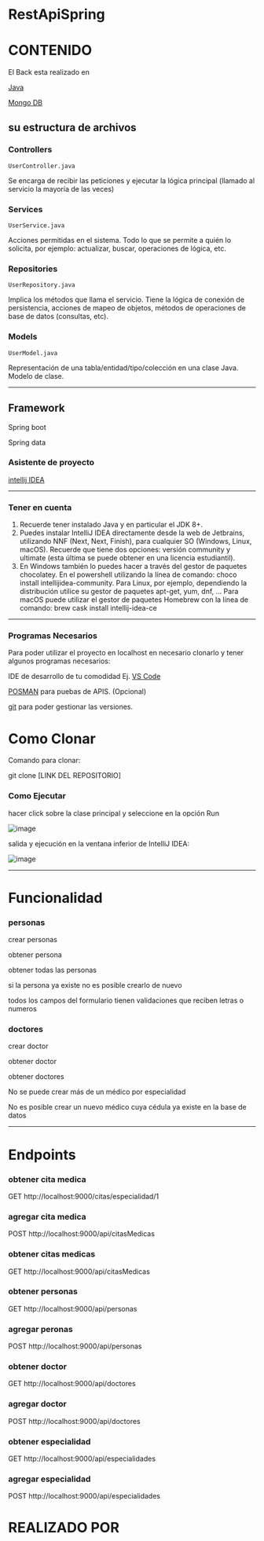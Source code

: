 # RestApiSpring


# CONTENIDO

El Back  esta realizado en 

[Java](https://www.java.com/es/)

[Mongo DB](https://www.mongodb.com/es/)

## su estructura de archivos 
### Controllers
	UserController.java 

Se encarga de recibir las peticiones y ejecutar la lógica principal (llamado al servicio la mayoría de las veces)	

### Services
	UserService.java

Acciones permitidas en el sistema. Todo lo que se permite a quién lo solicita, por ejemplo: actualizar, buscar, operaciones de lógica, etc.

### Repositories
	UserRepository.java
Implica los métodos que llama el servicio. Tiene la lógica de conexión de persistencia, acciones de mapeo de objetos, métodos de operaciones de base de datos (consultas, etc).

### Models
	UserModel.java

Representación de una tabla/entidad/tipo/colección en una clase Java. Modelo de clase. 

________________________________________________________________________________________________________________________________________

## Framework

Spring boot 

Spring data

### Asistente de proyecto 

[intellij IDEA](https://www.jetbrains.com/idea/download/?section=windows)
__________________________________________________________________________________________________________________________________________
### Tener en cuenta 

1.	Recuerde tener instalado Java y en particular el JDK 8+.
2.	Puedes instalar IntelliJ IDEA directamente desde la web de Jetbrains, utilizando NNF (Next, Next, Finish), para cualquier SO (Windows, Linux, macOS). Recuerde que tiene dos opciones: versión community y ultimate (esta última se puede obtener en una licencia estudiantil). 
3.	En Windows también lo puedes hacer a través del gestor de paquetes chocolatey. En el powershell utilizando la línea de comando: choco install intellijidea-community. Para Linux, por ejemplo, dependiendo la distribución utilice su gestor de paquetes apt-get, yum, dnf, … Para macOS puede utilizar el gestor de paquetes Homebrew con la línea de comando: brew cask install intellij-idea-ce
______________________________________________________________________________________________________________________________________
### Programas Necesarios
Para poder utilizar el proyecto en localhost en necesario clonarlo y tener algunos programas necesarios:

IDE de desarrollo de tu comodidad Ej. [VS Code](https://code.visualstudio.com)

[POSMAN](https://www.postman.com) para puebas de APIS. (Opcional)

[git](https://github.com) para poder gestionar las versiones.


# Como Clonar

Comando para clonar:


git clone [LINK DEL REPOSITORIO]

### Como Ejecutar 

hacer  click sobre la clase principal y seleccione en la opción Run

![image](https://github.com/migueldj94/RestApiSpring/assets/125587415/9c26ff49-cad0-4d0b-9ab1-9ac02632f8df)


salida y  ejecución en la ventana inferior de IntelliJ IDEA:

![image](https://github.com/migueldj94/RestApiSpring/assets/125587415/c31da869-5353-4869-abff-5cef5fc38264)


_____________________________________________________________________________________________________________________________________

# Funcionalidad 

### personas  

crear personas 

obtener persona

obtener todas las personas  

si la persona ya existe no es posible crearlo de nuevo 

todos los campos del formulario tienen validaciones que reciben letras o numeros 


### doctores 

crear doctor 

obtener doctor 

obtener doctores 

No se puede crear más de un médico por especialidad

No es posible crear un nuevo médico cuya cédula ya existe en la base de datos

___________________________________________________________________________________________________________________________________

# Endpoints

### obtener cita medica 

GET  http://localhost:9000/citas/especialidad/1

### agregar cita medica 

POST http://localhost:9000/api/citasMedicas

### obtener citas medicas 

GET http://localhost:9000/api/citasMedicas


### obtener personas  

GET http://localhost:9000/api/personas

### agregar peronas 

POST http://localhost:9000/api/personas

### obtener doctor 

GET http://localhost:9000/api/doctores

### agregar doctor 

POST http://localhost:9000/api/doctores

###  obtener especialidad  

GET http://localhost:9000/api/especialidades

### agregar especialidad

POST http://localhost:9000/api/especialidades


# REALIZADO POR
